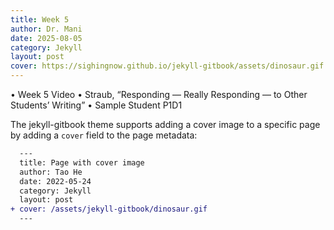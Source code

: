 ```yaml
---
title: Week 5
author: Dr. Mani
date: 2025-08-05
category: Jekyll
layout: post
cover: https://sighingnow.github.io/jekyll-gitbook/assets/dinosaur.gif
---
```


•	Week 5 Video
•	Straub, “Responding — Really Responding — to Other Students’ Writing”
•	Sample Student P1D1




The jekyll-gitbook theme supports adding a cover image to a specific page by adding
a `cover` field to the page metadata:

```diff
  ---
  title: Page with cover image
  author: Tao He
  date: 2022-05-24
  category: Jekyll
  layout: post
+ cover: /assets/jekyll-gitbook/dinosaur.gif
  ---
```
